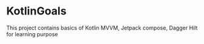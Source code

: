 # KotlinGoals
This project contains basics of Kotlin MVVM, Jetpack compose, Dagger Hilt for learning purpose
